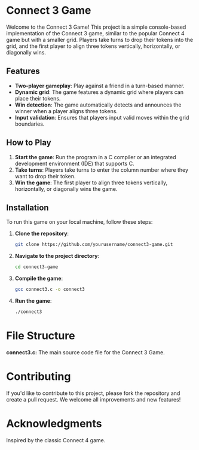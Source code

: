 # Connect 3 Game

Welcome to the Connect 3 Game! This project is a simple console-based implementation of the Connect 3 game, similar to the popular Connect 4 game but with a smaller grid. Players take turns to drop their tokens into the grid, and the first player to align three tokens vertically, horizontally, or diagonally wins.

## Features

- **Two-player gameplay**: Play against a friend in a turn-based manner.
- **Dynamic grid**: The game features a dynamic grid where players can place their tokens.
- **Win detection**: The game automatically detects and announces the winner when a player aligns three tokens.
- **Input validation**: Ensures that players input valid moves within the grid boundaries.

## How to Play

1. **Start the game**: Run the program in a C compiler or an integrated development environment (IDE) that supports C.
2. **Take turns**: Players take turns to enter the column number where they want to drop their token.
3. **Win the game**: The first player to align three tokens vertically, horizontally, or diagonally wins the game.

## Installation

To run this game on your local machine, follow these steps:

1. **Clone the repository**:
    ```sh
    git clone https://github.com/yourusername/connect3-game.git
    ```
2. **Navigate to the project directory**:
    ```sh
    cd connect3-game
    ```
3. **Compile the game**:
    ```sh
    gcc connect3.c -o connect3
    ```
4. **Run the game**:
    ```sh
    ./connect3
    ```

# File Structure
**connect3.c:** The main source code file for the Connect 3 Game.

# Contributing
If you'd like to contribute to this project, please fork the repository and create a pull request. We welcome all improvements and new features!

# Acknowledgments
Inspired by the classic Connect 4 game.
